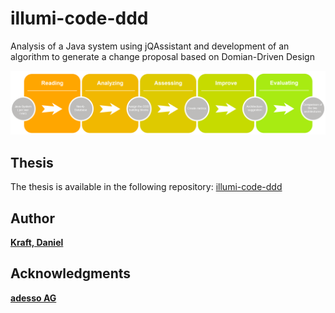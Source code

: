 # illumi-code-ddd
Analysis of a Java system using jQAssistant and development of an algorithm to generate a change proposal based on Domian-Driven Design

![Workflow of illumi-code-ddd](/gfx/Workflow_eng.png?raw=true "Workflow")

## Thesis
The thesis is available in the following repository: [illumi-code-ddd](https://github.com/DanielKraft/illumi-code-ddd)

## Author
[**Kraft, Daniel**](https://github.com/DanielKraft)

## Acknowledgments
[**adesso AG**](https://www.adesso.de/de/)
